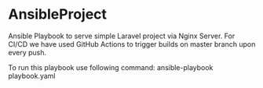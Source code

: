 # AnsibleProject
Ansible Playbook to serve simple Laravel project via Nginx Server. 
For CI/CD we have used GitHub Actions to trigger builds on master branch upon every push.

To run this playbook use following command: ansible-playbook playbook.yaml
